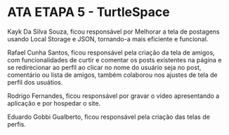 # ATA ETAPA 5 - TurtleSpace
Kayk Da Silva Souza, ficou responsável por Melhorar a tela de postagens usando Local Storage e JSON, tornando-a mais eficiente e funcional.

Rafael Cunha Santos, ficou responsável pela criação da tela de amigos, com funcionalidades de curtir e comentar os posts existentes na página e se redirecionar ao perfil ao clicar no nome do usuário seja no post, comentário ou lista de amigos, também colaborou nos ajustes de tela de perfil dos usuátios.

Rodrigo Fernandes, ficou responsável por gravar o vídeo apresentando a aplicação e por hospedar o site.

Eduardo Gobbi Gualberto, ficou responsável pela criação das telas de perfis.
